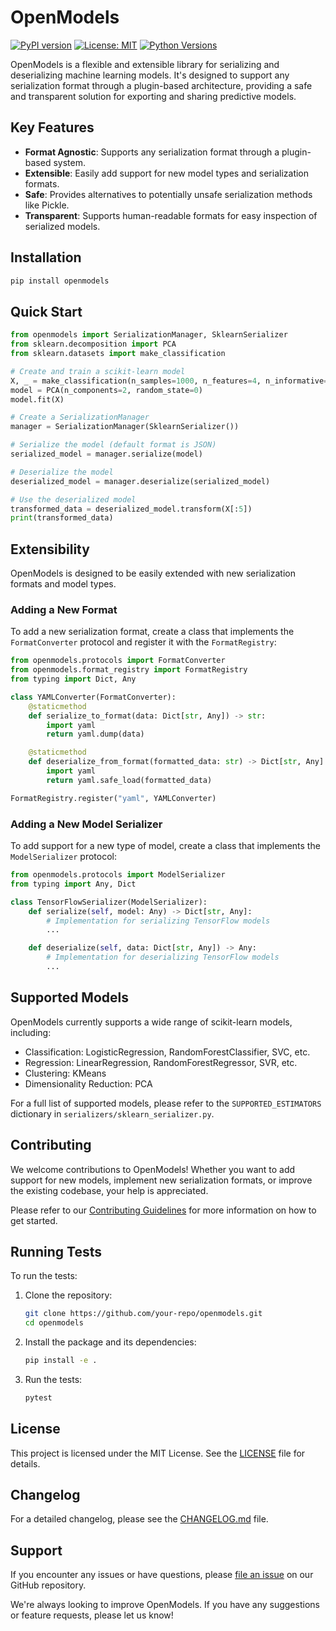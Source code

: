 # OpenModels

[![PyPI version](https://badge.fury.io/py/openmodels.svg)](https://badge.fury.io/py/openmodels)
[![License: MIT](https://img.shields.io/badge/License-MIT-yellow.svg)](https://opensource.org/licenses/MIT)
[![Python Versions](https://img.shields.io/pypi/pyversions/openmodels.svg)](https://pypi.org/project/openmodels/)

OpenModels is a flexible and extensible library for serializing and deserializing machine learning models. It's designed to support any serialization format through a plugin-based architecture, providing a safe and transparent solution for exporting and sharing predictive models.

## Key Features

- **Format Agnostic**: Supports any serialization format through a plugin-based system.
- **Extensible**: Easily add support for new model types and serialization formats.
- **Safe**: Provides alternatives to potentially unsafe serialization methods like Pickle.
- **Transparent**: Supports human-readable formats for easy inspection of serialized models.

## Installation

```bash
pip install openmodels
```

## Quick Start

```python
from openmodels import SerializationManager, SklearnSerializer
from sklearn.decomposition import PCA
from sklearn.datasets import make_classification

# Create and train a scikit-learn model
X, _ = make_classification(n_samples=1000, n_features=4, n_informative=2, n_redundant=0, random_state=0, shuffle=False)
model = PCA(n_components=2, random_state=0)
model.fit(X)

# Create a SerializationManager
manager = SerializationManager(SklearnSerializer())

# Serialize the model (default format is JSON)
serialized_model = manager.serialize(model)

# Deserialize the model
deserialized_model = manager.deserialize(serialized_model)

# Use the deserialized model
transformed_data = deserialized_model.transform(X[:5])
print(transformed_data)
```

## Extensibility

OpenModels is designed to be easily extended with new serialization formats and model types.

### Adding a New Format

To add a new serialization format, create a class that implements the `FormatConverter` protocol and register it with the `FormatRegistry`:

```python
from openmodels.protocols import FormatConverter
from openmodels.format_registry import FormatRegistry
from typing import Dict, Any

class YAMLConverter(FormatConverter):
    @staticmethod
    def serialize_to_format(data: Dict[str, Any]) -> str:
        import yaml
        return yaml.dump(data)

    @staticmethod
    def deserialize_from_format(formatted_data: str) -> Dict[str, Any]:
        import yaml
        return yaml.safe_load(formatted_data)

FormatRegistry.register("yaml", YAMLConverter)
```

### Adding a New Model Serializer

To add support for a new type of model, create a class that implements the `ModelSerializer` protocol:

```python
from openmodels.protocols import ModelSerializer
from typing import Any, Dict

class TensorFlowSerializer(ModelSerializer):
    def serialize(self, model: Any) -> Dict[str, Any]:
        # Implementation for serializing TensorFlow models
        ...

    def deserialize(self, data: Dict[str, Any]) -> Any:
        # Implementation for deserializing TensorFlow models
        ...
```

## Supported Models

OpenModels currently supports a wide range of scikit-learn models, including:

- Classification: LogisticRegression, RandomForestClassifier, SVC, etc.
- Regression: LinearRegression, RandomForestRegressor, SVR, etc.
- Clustering: KMeans
- Dimensionality Reduction: PCA

For a full list of supported models, please refer to the `SUPPORTED_ESTIMATORS` dictionary in `serializers/sklearn_serializer.py`.

## Contributing

We welcome contributions to OpenModels! Whether you want to add support for new models, implement new serialization formats, or improve the existing codebase, your help is appreciated.

Please refer to our [Contributing Guidelines](https://github.com/SF-Tec/openmodels/blob/main/CONTRIBUTING.md) for more information on how to get started.

## Running Tests

To run the tests:

1. Clone the repository:

   ```bash
   git clone https://github.com/your-repo/openmodels.git
   cd openmodels
   ```

2. Install the package and its dependencies:

   ```bash
   pip install -e .
   ```

3. Run the tests:
   ```bash
   pytest
   ```

## License

This project is licensed under the MIT License. See the [LICENSE](https://github.com/SF-Tec/openmodels/blob/main/LICENSE) file for details.

## Changelog

For a detailed changelog, please see the [CHANGELOG.md](https://github.com/SF-Tec/openmodels/blob/main/CHANGELOG.md) file.

## Support

If you encounter any issues or have questions, please [file an issue](https://github.com/SF-Tec/openmodels/issues/new) on our GitHub repository.

We're always looking to improve OpenModels. If you have any suggestions or feature requests, please let us know!
